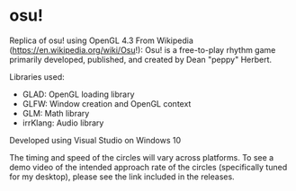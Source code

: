 # osu!

Replica of osu! using OpenGL 4.3
From Wikipedia (https://en.wikipedia.org/wiki/Osu!): 
Osu! is a free-to-play rhythm game primarily developed, published, and created by Dean "peppy" Herbert. 

Libraries used: 
- GLAD: OpenGL loading library
- GLFW: Window creation and OpenGL context
- GLM: Math library
- irrKlang: Audio library
  
    
Developed using Visual Studio on Windows 10

The timing and speed of the circles will vary across platforms. To see a demo video of the intended approach rate of the circles (specifically tuned for my desktop), please see the link included in the releases.
